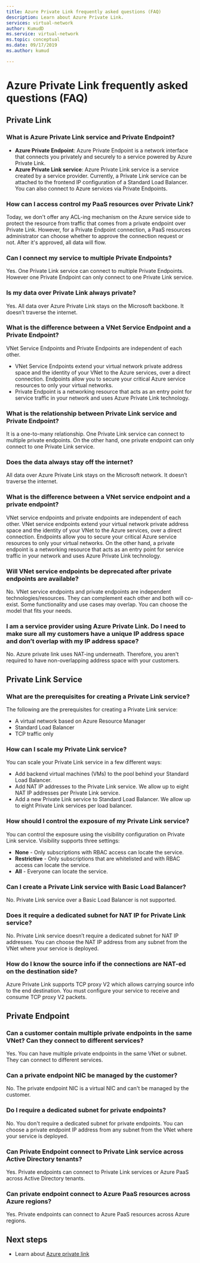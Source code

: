 ```yaml
---
title: Azure Private Link frequently asked questions (FAQ)
description: Learn about Azure Private Link.
services: virtual-network
author: KumudD
ms.service: virtual-network
ms.topic: conceptual
ms.date: 09/17/2019
ms.author: kumud

---
```


# Azure Private Link frequently asked questions (FAQ)

## Private Link

### What is Azure Private Link service and Private Endpoint?

- **Azure Private Endpoint**: Azure Private Endpoint is a network interface that connects you privately and securely to a service powered by Azure Private Link. 
- **Azure Private Link service**: Azure Private Link service is a service created by a service provider. Currently, a Private Link service can be attached to the frontend IP configuration of a Standard Load Balancer. You can also connect to Azure services via Private Endpoints.

### How can I access control my PaaS resources over Private Link?

Today, we don't offer any ACL-ing mechanism on the Azure service side to protect the resource from traffic that comes from a private endpoint over Private Link. However, for a Private Endpoint connection, a PaaS resources administrator can choose whether to approve the connection request or not. After it's approved, all data will flow.  
 
### Can I connect my service to multiple Private Endpoints?

Yes. One Private Link service can connect to multiple Private Endpoints. However one Private Endpoint can only connect to one Private Link service.  
 
### Is my data over Private Link always private?

Yes. All data over Azure Private Link stays on the Microsoft backbone. It doesn’t traverse the internet.  
 
### What is the difference between a VNet Service Endpoint and a Private Endpoint?

VNet Service Endpoints and Private Endpoints are independent of each other.

- VNet Service Endpoints extend your virtual network private address space and the identity of your VNet to the Azure services, over a direct connection. Endpoints allow you to secure your critical Azure service resources to only your virtual networks. 
- Private Endpoint is a networking resource that acts as an entry point for service traffic in your network and uses Azure Private Link technology.  

### What is the relationship between Private Link service and Private Endpoint?

It is a one-to-many relationship. One Private Link service can connect to multiple private endpoints. On the other hand, one private endpoint can only connect to one Private Link service.  
 
### Does the data always stay off the internet?

All data over Azure Private Link stays on the Microsoft network. It doesn’t traverse the internet.  
 
### What is the difference between a VNet service endpoint and a private endpoint?

VNet service endpoints and private endpoints are independent of each other. VNet service endpoints extend your virtual network private address space and the identity of your VNet to the Azure services, over a direct connection. Endpoints allow you to secure your critical Azure service resources to only your virtual networks. On the other hand, a private endpoint is a networking resource that acts as an entry point for service traffic in your network and uses Azure Private Link technology.  
 
### Will VNet service endpoints be deprecated after private endpoints are available?

No. VNet service endpoints and private endpoints are independent technologies/resources. They can complement each other and both will co-exist. Some functionality and use cases may overlap. You can choose the model that fits your needs.  
 
### I am a service provider using Azure Private Link. Do I need to make sure all my customers have a unique IP address space and don’t overlap with my IP address space?

No. Azure private link uses NAT-ing underneath. Therefore, you aren't required to have non-overlapping address space with your customers.   
 
## Private Link Service
 
### What are the prerequisites for creating a Private Link service?

The following are the prerequisites for creating a Private Link service:

- A virtual network based on Azure Resource Manager
- Standard Load Balancer
- TCP traffic only
 
### How can I scale my Private Link service?

You can scale your Private Link service in a few different ways:  

- Add backend virtual machines (VMs) to the pool behind your Standard Load Balancer. 
- Add NAT IP addresses to the Private Link service. We allow up to eight NAT IP addresses per Private Link service.  
- Add a new Private Link service to Standard Load Balancer. We allow up to eight Private Link services per load balancer.   
 
### How should I control the exposure of my Private Link service?

You can control the exposure using the visibility configuration on Private Link service. Visibility supports three settings:

- **None** - Only subscriptions with RBAC access can locate the service. 
- **Restrictive** - Only subscriptions that are whitelisted and with RBAC access can locate the service. 
- **All** - Everyone can locate the service. 
 
### Can I create a Private Link service with Basic Load Balancer?

No. Private Link service over a Basic Load Balancer is not supported.
 
### Does it require a dedicated subnet for NAT IP for Private Link service?

No. Private Link service doesn’t require a dedicated subnet for NAT IP addresses. You can choose the NAT IP address from any subnet from the VNet where your service is deployed.   

### How do I know the source info if the connections are NAT-ed on the destination side?

Azure Private Link supports TCP proxy V2 which allows carrying source info to the end destination. You must configure your service to receive and consume TCP proxy V2 packets.
 
## Private Endpoint 
 
### Can a customer contain multiple private endpoints in the same VNet? Can they connect to different services?

Yes. You can have multiple private endpoints in the same VNet or subnet. They can connect to different services.  
 
### Can a private endpoint NIC be managed by the customer?

No. The private endpoint NIC is a virtual NIC and can't be managed by the customer.  
 
### Do I require a dedicated subnet for private endpoints?

No. You don't require a dedicated subnet for private endpoints. You can choose a private endpoint IP address from any subnet from the VNet where your service is deployed.
 
### Can Private Endpoint connect to Private Link service across Active Directory tenants?

Yes. Private endpoints can connect to Private Link services or Azure PaaS across Active Directory tenants.  
 
### Can private endpoint connect to Azure PaaS resources across Azure regions?

Yes. Private endpoints can connect to Azure PaaS resources across Azure regions.

##  Next steps

- Learn about [Azure private link](private-link-overview.md)
